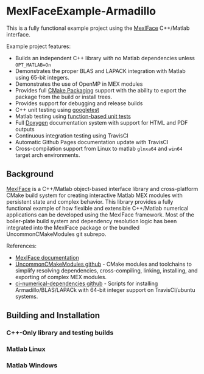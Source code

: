 # MexIFaceExample-Armadillo

This is a fully functional example project using the [MexIFace](http://markjolah.github.io/MexIFace) C++/Matlab interface.

Example project features:
 * Builds an independent C++ library with no Matlab dependencies unless `OPT_MATLAB=On`
 * Demonstrates the proper BLAS and LAPACK integration with Matlab using 65-bit integers.
 * Demonstrates the use of OpenMP in MEX modules
 * Provides full [CMake Packaging](https://cmake.org/cmake/help/latest/manual/cmake-packages.7.html#cmake-packages-7) support with the ability to export the package from the build or install trees.
 * Provides support for debugging and release builds
 * C++ unit testing using [googletest](https://github.com/google/googletest)
 * Matlab testing using [function-based unit tests](https://www.mathworks.com/help/matlab/matlab_prog/write-function-based-unit-tests-.html)
 * Full [Doxygen](http://www.doxygen.nl/) documentation system with support for HTML and PDF outputs
 * Continuous integration testing using TravisCI
 * Automatic Github Pages documentation update with TravisCI
 * Cross-compilation support from Linux to matlab `glnxa64` and `win64` target arch environments.

## Background

[MexIFace](https://github.com/markjolah/MexIFace) is a C++/Matlab object-based interface library and cross-platform CMake build system for creating interactive Matlab MEX modules with persistent state and complex behavior.  This library provides a fully functional example of how flexible and extensible C++/Matlab numerical applications can be developed using the MexIFace framework.  Most of the boiler-plate build system and dependency resolution logic has been integrated into the MexIFace package or the bundled UncommonCMakeModules git subrepo.

References:
* [MexIFace documentation](https://markjolah.github.io/MexIFace)
* [UncommonCMakeModules github](https://github.com/markjolah/UncommonCMakeModules) - CMake modules and toolchains to simplify resolving dependencies, cross-compiling, linking, installing, and exporting of complex MEX modules.
* [ci-numerical-dependencies github](https://github.com/markjolah/ci-numerical-dependecies) - Scripts for installing Armadillo/BLAS/LAPACk with 64-bit integer support on TravisCI/ubuntu systems.


## Building and Installation

### C++-Only library and testing builds

### Matlab Linux

### Matlab Windows
